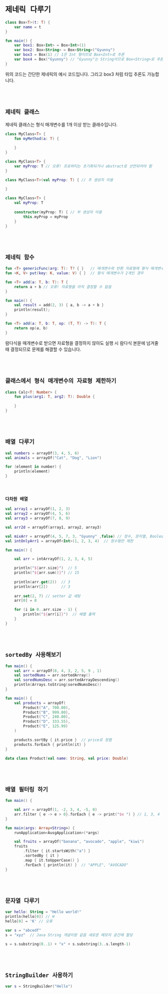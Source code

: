 # `제네릭 다루기`

```kotlin
class Box<T>(t: T) {
    var name = t
}

fun main() {
    var box1: Box<Int> = Box<Int>(1)
    var box2: Box<String> = Box<String>("Gyunny")
    var box3 = Box(1) // 1은 Int 형이므로 Box<Int>로 추론
    var box4 = Box("Gyunny") // "Gyunny"는 String이므로 Box<String>로 추론
}
```

위의 코드는 간단한 제네릭의 예시 코드입니다. 그리고 box3 처럼 타입 추론도 가능합니다.

<br> <br>

## `제네릭 클래스`

제네릭 클래스는 형식 매개변수를 1개 이상 받는 클래수입니다.

```kotlin
class MyClass<T> {
    fun myMethod(a: T) {
        
    }
}
```

```kotlin
class MyClass<T> {
    var myProp: T // 오류! 프로퍼티는 초기화되거나 abstract로 선언되어야 함
}
```

```kotlin
class MyClass<T>(val myProp: T) { // 주 생성자 이용
    
}

class MyClass<T> {
    val myProp: T
    
    constructor(myProp: T) { // 부 생성자 이용
        this.myProp = myProp
    }
}
```

<br> <br>

## `제네릭 함수`

```kotlin
fun <T> genericFunc(arg: T): T? { }   // 매개변수와 반환 자료형에 형식 매개변수 T가 사용됨
fun <K, V> put(key: K, value: V) { }  // 형식 매개변수가 2개인 경우
```

```kotlin
fun <T> add(a: T, b: T): T {
    return a + b // 오류! 자료형을 아직 결정할 수 없음
}
```

```kotlin
fun main() {
    val result = add(2, 3) { a, b -> a + b }
    println(result);
}

fun <T> add(a: T, b: T, op: (T, T) -> T): T {
    return op(a, b)
}
```

람다식을 매개변수로 받으면 자료형을 결정하지 않아도 실행 시 람다식 본문에 넘겨줄 때 결정되므로 문제를 해결할 수 있습니다.

<br> <br>

## `클래스에서 형식 매개변수의 자료형 제한하기`

```kotlin
class Calc<T: Number> {  
    fun plus(arg1: T, arg2: T): Double {
        
    }
}
```

<br> <br>

## `배열 다루기`

```kotlin
val numbers = arrayOf(3, 4, 5, 6)
val animals = arrayOf("Cat", "Dog", "Lion")

for (element in number) {
    println(element)
}
```

<br>

### `다차원 배열`

```kotlin
val array1 = arrayOf(1, 2, 3)
val array2 = arrayOf(4, 5, 6)
val array3 = arrayOf(7, 8, 9)

val arr2d = arrayOf(array1, array2, array3)
```

```kotlin
val mixArr = arrayOf(4, 5, 7, 3, "Gyunny" ,false) // 정수, 문자열, Boolean 혼합 가능
val intOnlyArr1 = arrayOf<Int>(1, 2, 3, 4)  // 정수형만 제한
```

```kotlin
fun main() {

    val arr = intArrayOf(1, 2, 3, 4, 5)

    println("${arr.size}")  // 5
    println("${arr.sum()}") // 15
    
    println(arr.get(2))  // 3
    println(arr[2])      // 3
    
    arr.set(2, 7) // setter 값 세팅 
    arr[0] = 8

    for (i in 0..arr.size - 1) {
        println("${arr[i]}")  // 배열 출력
    }
}
```

<br> <br>

## `sortedBy 사용해보기`

```kotlin
fun main() {
    val arr = arrayOf(8, 4, 3, 2, 5, 9 , 1)
    val sortedNums = arr.sortedArray()
    val soredNumsDesc = arr.sortedArrayDescending()
    println(Arrays.toString(soredNumsDesc))
}
```

```kotlin
fun main() {
    val products = arrayOf(
        Product("A", 700.00),
        Product("B", 999.80),
        Product("C", 240.00),
        Product("D", 333.55),
        Product("E", 125.99)
    )

    products.sortBy { it.price }  // price로 정렬
    products.forEach { println(it) }
}

data class Product(val name: String, val price: Double)
```

<br> <br>

## `배열 필터링 하기`

```kotlin
fun main() {

    val arr = arrayOf(1, -2, 3, 4, -5, 0)
    arr.filter { e -> e > 0}.forEach { e -> print("$e ") } // 1, 3, 4
}
```

```kotlin
fun main(args: Array<String>) {
    runApplication<AusgApplication>(*args)

    val fruits = arrayOf("banana", "avocado", "apple", "kiwi")
    fruits
        .filter { it.startsWith("a") }
        .sortedBy { it }
        .map { it.toUpperCase() }
        .forEach { println(it) }  // "APPLE", "AVOCADO"
}
```

<br> <br>

## `문자열 다루기`

```kotlin
var hello: String = "Hello world!"
println(hello[0]) // H
hello[0] = 'K' // 오류

var s = "abcedf"
s = "xyz"  // Java String 개념이랑 같음 새로운 메모리 공간에 할당

s = s.substring(0..1) + "x" + s.substring(3..s.length-1)
```

<br> <br>

## `StringBuilder 사용하기`

```kotlin
var s = StringBuilder("Hello")
```


